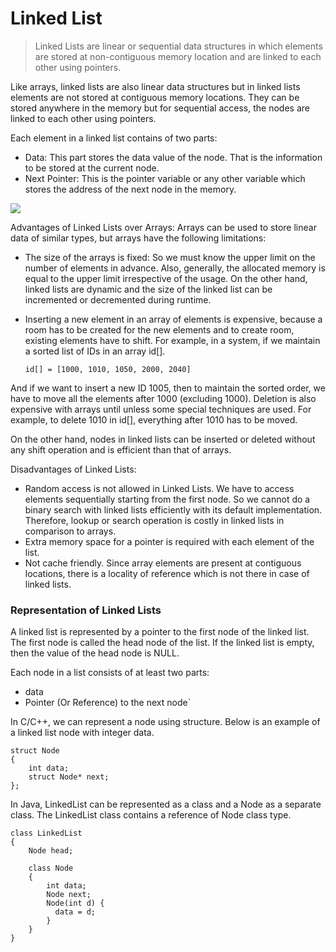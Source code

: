 # Linked List
> Linked Lists are linear or sequential data structures in which elements are stored at non-contiguous memory location and are linked to each other using pointers.

Like arrays, linked lists are also linear data structures but in linked lists elements are not stored at contiguous memory locations. They can be stored anywhere in the memory but for sequential access, the nodes are linked to each other using pointers.

Each element in a linked list contains of two parts:
- Data: This part stores the data value of the node. That is the information to be stored at the current node.
- Next Pointer: This is the pointer variable or any other variable which stores the address of the next node in the memory.


![](https://encrypted-tbn0.gstatic.com/images?q=tbn%3AANd9GcQuRHwe1jKenn55_ws05-I9IkvFNOpf6CyVSG4NOqpRW68HsOgI)

Advantages of Linked Lists over Arrays: Arrays can be used to store linear data of similar types, but arrays have the following limitations:
- The size of the arrays is fixed: So we must know the upper limit on the number of elements in advance. Also, generally, the allocated memory is equal to the upper limit irrespective of the usage. On the other hand, linked lists are dynamic and the size of the linked list can be incremented or decremented during runtime.
- Inserting a new element in an array of elements is expensive, because a room has to be created for the new elements and to create room, existing elements have to shift.
For example, in a system, if we maintain a sorted list of IDs in an array id[].

  ```
  id[] = [1000, 1010, 1050, 2000, 2040]
  ```
And if we want to insert a new ID 1005, then to maintain the sorted order, we have to move all the elements after 1000 (excluding 1000). Deletion is also expensive with arrays until unless some special techniques are used. For example, to delete 1010 in id[], everything after 1010 has to be moved.

On the other hand, nodes in linked lists can be inserted or deleted without any shift operation and is efficient than that of arrays.

Disadvantages of Linked Lists:
- Random access is not allowed in Linked Lists. We have to access elements sequentially starting from the first node. So we cannot do a binary search with linked lists efficiently with its default implementation. Therefore, lookup or search operation is costly in linked lists in comparison to arrays.
- Extra memory space for a pointer is required with each element of the list.
- Not cache friendly. Since array elements are present at contiguous locations, there is a locality of reference which is not there in case of linked lists.

### Representation of Linked Lists
A linked list is represented by a pointer to the first node of the linked list. The first node is called the head node of the list. If the linked list is empty, then the value of the head node is NULL.

Each node in a list consists of at least two parts:
- data
- Pointer (Or Reference) to the next node`

In C/C++, we can represent a node using structure. Below is an example of a linked list node with integer data.
```
struct Node
{
    int data;
    struct Node* next; 
};
```
In Java, LinkedList can be represented as a class and a Node as a separate class. The LinkedList class contains a reference of Node class type.
```
class LinkedList 
{ 
    Node head;
    
    class Node 
    { 
        int data; 
        Node next; 
        Node(int d) {
          data = d;
        } 
    }
}
```